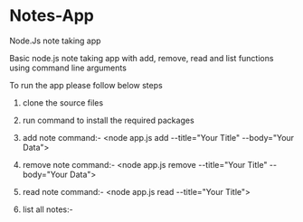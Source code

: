 # Notes-App
Node.Js note taking app

Basic node.js note taking app with add, remove, read and list functions using command line arguments

To run the app please follow below steps

1. clone the source files

2. run <npm install> command to install the required packages

3. add note command:- <node app.js add --title="Your Title" --body="Your Data">

4. remove note command:- <node app.js remove --title="Your Title" --body="Your Data">

5. read note command:- <node app.js read --title="Your Title">

6. list all notes:-  <node app.js list>

   
